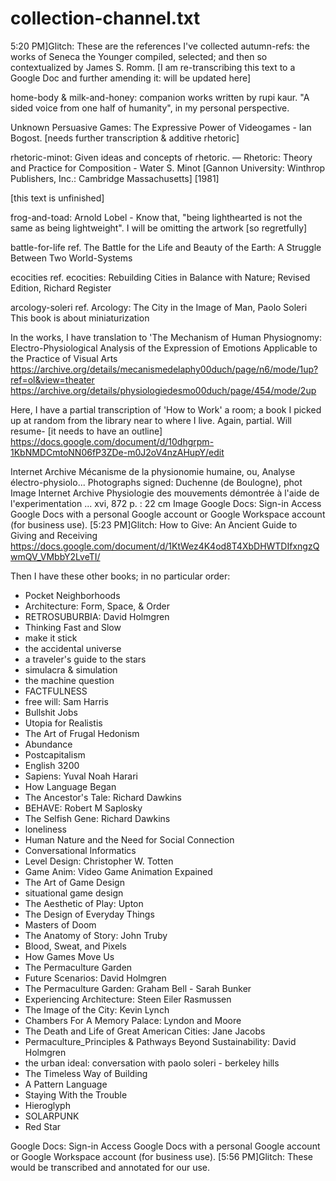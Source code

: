 
# collection-channel.txt
5:20 PM]Glitch: These are the references I've collected
⁠autumn-refs: the works of Seneca the Younger compiled, selected; and then so contextualized by James S. Romm.
[I am re-transcribing this text to a Google Doc and further amending it: will be updated here]

⁠home-body & ⁠milk-and-honey: companion works written by rupi kaur. 
"A sided voice from one half of humanity", in my personal perspective.

⁠Unknown Persuasive Games: The Expressive Power of Videogames - Ian Bogost. 
[needs further transcription & additive rhetoric]

⁠rhetoric-minot: Given ideas and concepts of rhetoric. — Rhetoric: Theory and Practice for Composition - Water S. Minot [Gannon University: Winthrop Publishers, Inc.: Cambridge Massachusetts] [1981]

[this text is unfinished]

⁠frog-and-toad: Arnold Lobel - Know that, "being lighthearted is not the same as being 
lightweight". I will be omitting the artwork [so regretfully]

⁠battle-for-life ref. The Battle for the Life and Beauty of the Earth: A Struggle Between Two World-Systems

⁠ecocities 
ref. ecocities: Rebuilding Cities in Balance with Nature; Revised Edition, Richard Register

⁠arcology-soleri 
ref. Arcology: The City in the Image of Man, Paolo Soleri
This book is about miniaturization

In the works, I have translation to 'The Mechanism of Human Physiognomy: Electro-Physiological Analysis of the Expression of Emotions Applicable to the Practice of Visual Arts
https://archive.org/details/mecanismedelaphy00duch/page/n6/mode/1up?ref=ol&view=theater
https://archive.org/details/physiologiedesmo00duch/page/454/mode/2up

Here, I have a partial transcription of 'How to Work' a room; a book I picked up at random from the library near to where I live. Again, partial. Will resume- [it needs to have an outline]
https://docs.google.com/document/d/10dhgrpm-1KbNMDCmtoNN06fP3ZDe-m0J2oV4nzAHupY/edit
 
Internet Archive
Mécanisme de la physionomie humaine, ou, Analyse électro-physiolo...
Photographs signed: Duchenne (de Boulogne), phot
Image
Internet Archive
Physiologie des mouvements démontrée à l'aide de l'experimentation ...
xvi, 872 p. : 22 cm
Image
Google Docs: Sign-in
Access Google Docs with a personal Google account or Google Workspace account (for business use).
[5:23 PM]Glitch:
How to Give: An Ancient Guide to Giving and Receiving 
https://docs.google.com/document/d/1KtWez4K4od8T4XbDHWTDIfxngzQwmQV_VMbbY2LveTI/

Then I have these other books; in no particular order:
- Pocket Neighborhoods
- Architecture: Form, Space, & Order
- RETROSUBURBIA: David Holmgren
- Thinking Fast and Slow
- make it stick
- the accidental universe
- a traveler's guide to the stars
- simulacra & simulation
- the machine question
- FACTFULNESS
- free will: Sam Harris
- Bullshit Jobs
- Utopia for Realistis
- The Art of Frugal Hedonism
- Abundance
- Postcapitalism
- English 3200
- Sapiens: Yuval Noah Harari
- How Language Began
- The Ancestor's Tale: Richard Dawkins
- BEHAVE: Robert M Saplosky
- The Selfish Gene: Richard Dawkins
- loneliness
- Human Nature and the Need for Social Connection
- Conversational Informatics
- Level Design: Christopher W. Totten
- Game Anim:  Video Game Animation Expained
- The Art of Game Design
- situational game design
- The Aesthetic of Play: Upton
- The Design of Everyday Things
- Masters of Doom
- The Anatomy of Story: John Truby
- Blood, Sweat, and Pixels
- How Games Move Us
- The Permaculture Garden
- Future Scenarios: David Holmgren
- The Permaculture Garden: Graham Bell - Sarah Bunker
- Experiencing Architecture: Steen Eiler Rasmussen
- The Image of the City: Kevin Lynch
- Chambers For A Memory Palace: Lyndon and Moore
- The Death and Life of Great American Cities: Jane Jacobs
- Permaculture_Principles & Pathways Beyond Sustainability: David Holmgren
- the urban ideal: conversation with paolo soleri - berkeley hills
- The Timeless Way of Building
- A Pattern Language
- Staying With the Trouble
- Hieroglyph
- SOLARPUNK
- Red Star
 
Google Docs: Sign-in
Access Google Docs with a personal Google account or Google Workspace account (for business use).
[5:56 PM]Glitch: These would be transcribed and annotated for our use.
